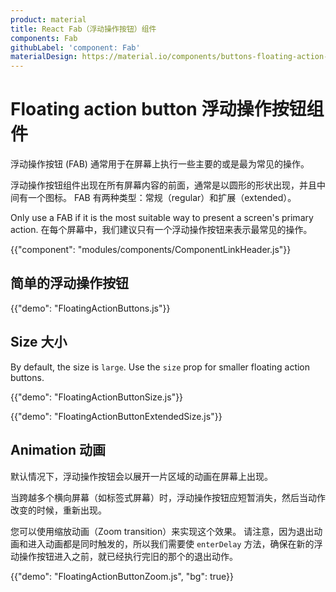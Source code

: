 ```yaml
---
product: material
title: React Fab（浮动操作按钮）组件
components: Fab
githubLabel: 'component: Fab'
materialDesign: https://material.io/components/buttons-floating-action-button
---
```


# Floating action button 浮动操作按钮组件

<p class="description">浮动操作按钮 (FAB) 通常用于在屏幕上执行一些主要的或是最为常见的操作。</p>

浮动操作按钮组件出现在所有屏幕内容的前面，通常是以圆形的形状出现，并且中间有一个图标。 FAB 有两种类型：常规（regular）和扩展（extended）。

Only use a FAB if it is the most suitable way to present a screen's primary action. 在每个屏幕中，我们建议只有一个浮动操作按钮来表示最常见的操作。

{{"component": "modules/components/ComponentLinkHeader.js"}}

## 简单的浮动操作按钮

{{"demo": "FloatingActionButtons.js"}}

## Size 大小

By default, the size is `large`. Use the `size` prop for smaller floating action buttons.

{{"demo": "FloatingActionButtonSize.js"}}

{{"demo": "FloatingActionButtonExtendedSize.js"}}

## Animation 动画

默认情况下，浮动操作按钮会以展开一片区域的动画在屏幕上出现。

当跨越多个横向屏幕（如标签式屏幕）时，浮动操作按钮应短暂消失，然后当动作改变的时候，重新出现。

您可以使用缩放动画（Zoom transition）来实现这个效果。 请注意，因为退出动画和进入动画都是同时触发的，所以我们需要使 `enterDelay` 方法，确保在新的浮动操作按钮进入之前，就已经执行完旧的那个的退出动作。

{{"demo": "FloatingActionButtonZoom.js", "bg": true}}
